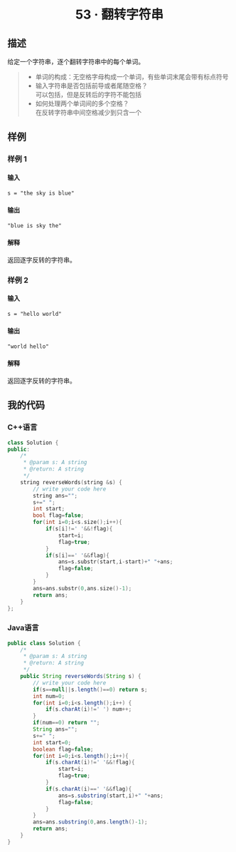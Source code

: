# <center> 53 · 翻转字符串

## 描述

给定一个字符串，逐个翻转字符串中的每个单词。

> + 单词的构成：无空格字母构成一个单词，有些单词末尾会带有标点符号  
> + 输入字符串是否包括前导或者尾随空格？  
> 可以包括，但是反转后的字符不能包括
> + 如何处理两个单词间的多个空格？  
> 在反转字符串中间空格减少到只含一个

## 样例

### 样例 1

#### 输入

```txt
s = "the sky is blue"
```

#### 输出

```txt
"blue is sky the"
```

#### 解释

返回逐字反转的字符串。

### 样例 2

#### 输入

```txt
s = "hello world"
```

#### 输出

```txt
"world hello"
```

#### 解释

返回逐字反转的字符串。

## 我的代码

### C++语言

```c++
class Solution {
public:
    /*
     * @param s: A string
     * @return: A string
     */
    string reverseWords(string &s) {
        // write your code here
        string ans="";
        s+=" ";
        int start;
        bool flag=false;
        for(int i=0;i<s.size();i++){
            if(s[i]!=' '&&!flag){
                start=i;
                flag=true;
            } 
            if(s[i]==' '&&flag){
                ans=s.substr(start,i-start)+" "+ans;
                flag=false;
            }
        }
        ans=ans.substr(0,ans.size()-1);
        return ans;
    }
};
```

### Java语言

```java
public class Solution {
    /*
     * @param s: A string
     * @return: A string
     */
    public String reverseWords(String s) {
        // write your code here
        if(s==null||s.length()==0) return s;
        int num=0;
        for(int i=0;i<s.length();i++) {
            if(s.charAt(i)!=' ') num++;
        }
        if(num==0) return "";
        String ans="";
        s+=" ";
        int start=0;
        boolean flag=false;
        for(int i=0;i<s.length();i++){
            if(s.charAt(i)!=' '&&!flag){
                start=i;
                flag=true;
            } 
            if(s.charAt(i)==' '&&flag){
                ans=s.substring(start,i)+" "+ans;
                flag=false;
            }
        }
        ans=ans.substring(0,ans.length()-1);
        return ans;
    }
}
```